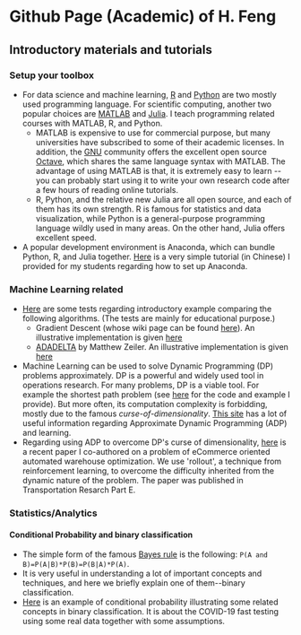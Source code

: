 # Github Page (Academic) of H. Feng
## Introductory materials and tutorials

### Setup your toolbox
* For data science and machine learning, [R](https://www.r-project.org/) and [Python](https://www.python.org) are two mostly used programming language. For scientific computing, another two popular choices are [MATLAB](https://www.mathworks.com/products/matlab.html) and [Julia](https://julialang.org/). I teach programming related courses with MATLAB, R, and Python. 
  * MATLAB is expensive to use for commercial purpose, but many universities have subscribed to some of their academic licenses. In addition, the [GNU](https://www.gnu.org/) community offers the excellent open source [Octave](https://www.gnu.org/software/octave/index), which shares the same language syntax with MATLAB. The advantage of using MATLAB is that, it is extremely easy to learn -- you can probably start using it to write your own research code after a few hours of reading online tutorials.
  * R, Python, and the relative new Julia are all open source, and each of them has its own strength. R is famous for statistics and data visualization, while Python is a general-purpose programming language wildly used in many areas. On the other hand, Julia offers excellent speed.
* A popular development environment is Anaconda, which can bundle Python, R, and Julia together. [Here](./MachineLearning/About_Conda.html) is a very simple tutorial (in Chinese) I provided for my students regarding how to set up Anaconda.

### Machine Learning related
+ [Here](./MachineLearning/Script_Demo_GradientDescent_ADADELTA.html) are some tests regarding introductory example comparing the following algorithms. (The tests are mainly for educational purpose.)
  + Gradient Descent (whose wiki page can be found [here](https://en.wikipedia.org/wiki/Gradient_descent)). An illustrative implementation is given [here](MachineLearning/ML_GradientDescent.m)
  + [ADADELTA](https://arxiv.org/pdf/1212.5701.pdf) by Matthew Zeiler. An illustrative implementation is given [here](MachineLearning/adadelta.m)
+ Machine Learning can be used to solve Dynamic Programming (DP) problems approximately. DP is a powerful and widely used tool in operations research. For many problems, DP is a viable tool. For example the shortest path problem (see [here](./SDP/SPP.html) for the code and example I provide). But more often, its computation complexity is forbidding, mostly due to the famous *curse-of-dimensionality*. [This site](https://castlelab.princeton.edu/) has a lot of useful information regarding Approximate Dynamic Programming (ADP) and learning.
+ Regarding using ADP to overcome DP's curse of dimensionality, [here](https://doi.org/10.1016/j.tre.2021.102508) is a recent paper I co-authored on a problem of eCommerce oriented automated warehouse optimization. We use 'rollout', a technique from reinforcement learning, to overcome the difficulty inherited from the dynamic nature of the problem. The paper was published in Transportation Resarch Part E.

### Statistics/Analytics
#### Conditional Probability and binary classification
+ The simple form of the famous [Bayes rule](https://en.wikipedia.org/wiki/Bayes%27_theorem) is the following: `P(A and B)=P(A|B)*P(B)=P(B|A)*P(A)`.
+ It is very useful in understanding a lot of important concepts and techniques, and here we briefly explain one of them--binary classification.
+ [Here](./Statistics_Analytics/COVID_sensitivity_specificity.nb.html) is an example of conditional probability illustrating some related concepts in binary classification. It is about the COVID-19 fast testing using some real data together with some assumptions.
